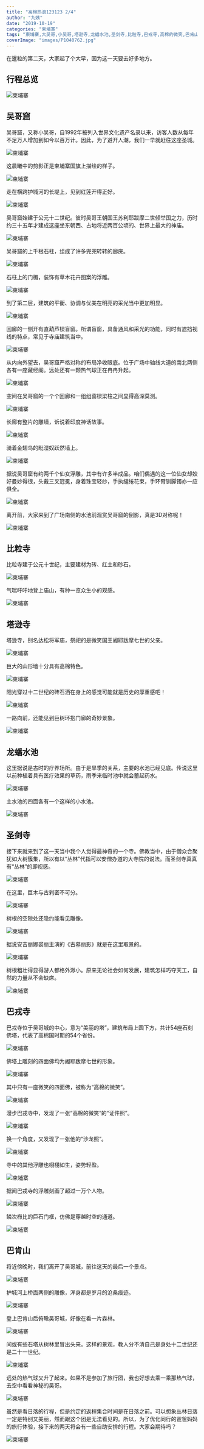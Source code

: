 ```yaml
---
title: "高棉热浪123123 2/4"
author: "九姨"
date: "2019-10-19"
categories: "柬埔寨"
tags: "柬埔寨,大吴哥,小吴哥,塔逊寺,龙蟠水池,圣剑寺,比粒寺,巴戎寺,高棉的微笑,巴肯山"
coverImage: "images/P1040762.jpg"
---
```


在暹粒的第二天，大家起了个大早，因为这一天要去好多地方。

## 行程总览

![柬埔寨](images/cambodia.jpg)

## 吴哥窟

吴哥窟，又称小吴哥，自1992年被列入世界文化遗产名录以来，访客人数从每年不足万人增加到如今以百万计。因此，为了避开人潮，我们一早就赶往这座圣城。

![柬埔寨](images/P1040722.jpg) 

这晨曦中的剪影正是柬埔寨国旗上描绘的样子。

![柬埔寨](images/cambodiaflag.jpg)

走在横跨护城河的长堤上，见到红莲开得正好。

![柬埔寨](images/P1040725.jpg) 

吴哥窟始建于公元十二世纪。彼时吴哥王朝国王苏利耶跋摩二世倾举国之力，历时约三十五年才建成这座坐东朝西、占地将近两百公顷的、世界上最大的神庙。

![柬埔寨](images/P1040739.jpg) 

吴哥窟的上千根石柱，组成了许多兜兜转转的廊庑。

![柬埔寨](images/P1040742.jpg) 

石柱上的门楣，装饰有草木花卉图案的浮雕。

![柬埔寨](images/P1040768.jpg) 

到了第二层，建筑的平衡、协调与优美在明亮的采光当中更加明显。

![柬埔寨](images/P1040753.jpg) 

回廊的一侧开有直葫芦棂盲窗。所谓盲窗，具备通风和采光的功能，同时有遮挡视线的特点，常见于寺庙建筑当中。

![柬埔寨](images/P1040752.jpg) 

从内向外望去，吴哥窟严格对称的布局净收眼底。位于广场中轴线大道的南北两侧各有一座藏经阁。远处还有一颗热气球正在冉冉升起。

![柬埔寨](images/P1040762.jpg) 

空间在吴哥窟的一个个回廊和一组组窗棂梁柱之间显得高深莫测。

![柬埔寨](images/P1040766.jpg) 

长廊有整片的雕墙，诉说着印度神话故事。

![柬埔寨](images/P1040777.jpg) 

骑着金翅鸟的毗湿奴跃然墙上。

![柬埔寨](images/P1040776.jpg) 

据说吴哥窟有约两千个仙女浮雕，其中有许多半成品。咱们偶遇的这一位仙女却姣好曼妙得很，头戴三叉冠冕，身着珠宝轻纱，手执缱绻花束，手环臂钏脚镯亦一应俱全。

![柬埔寨](images/P1040782.jpg) 

离开前，大家来到了广场南侧的水池前观赏吴哥窟的倒影，真是3D对称呢！

![柬埔寨](images/P1040794.jpg) 

## 比粒寺

比粒寺建于公元十世纪，主要建材为砖、红土和砂石。

![柬埔寨](images/P1040685.jpg) 

气喘吁吁地登上庙山，有种一览众生小的观感。

![柬埔寨](images/P1040702.jpg)

## 塔逊寺

塔逊寺，别名达松将军庙，祭祀的是微笑国王阇耶跋摩七世的父亲。

![柬埔寨](images/P1040705.jpg) 

巨大的山形墙十分具有高棉特色。

![柬埔寨](images/P1040708.jpg) 

阳光穿过十二世纪的砖石洒在身上的感觉可能就是历史的厚重感吧！

![柬埔寨](images/P1040714.jpg) 

一路向前，还能见到巨树环抱门廊的奇妙景象。

![柬埔寨](images/P1040717.jpg) 

## 龙蟠水池

这里据说是古时的疗养场所。由于是旱季的关系，主要的水池已经见底。传说这里以前种植着具有医疗效果的草药，雨季来临时池中就会蓄起药水。

![柬埔寨](images/P1040719.jpg) 

主水池的四面各有一个这样的小水池。

![柬埔寨](images/P1040721.jpg) 

## 圣剑寺

接下来就来到了这一天当中我个人觉得最神奇的一个寺。佛教当中，由于僧众合聚犹如大树簇集，所以有以“丛林”代指可以安僧办道的大寺院的说法。而圣剑寺真真有“丛林”的即视感。

![柬埔寨](images/P1040841.jpg) 

在这里，巨木与古刹密不可分。

![柬埔寨](images/P1040843.jpg) 

树根的空隙处还隐约能看见雕像。

![柬埔寨](images/P1040844.jpg) 

据说安吉丽娜裘丽主演的《古墓丽影》就是在这里取景的。

![柬埔寨](images/P1040846.jpg) 

树根粗壮得显得游人都格外渺小。原来无论社会如何发展，建筑怎样巧夺天工，自然的力量从不会缺席。

![柬埔寨](images/P1040854.jpg) 

## 巴戎寺

巴戎寺位于吴哥城的中心，意为“美丽的塔”，建筑布局上圆下方，共计54座石刻佛塔，代表了高棉国时期的54个省份。

![柬埔寨](images/20190505_142545.jpg) 

佛塔上雕刻的四面佛均为阇耶跋摩七世的形象。

![柬埔寨](images/P1040803.jpg) 

其中只有一座微笑的四面佛，被称为“高棉的微笑”。

![柬埔寨](images/P1040810.jpg) 

漫步巴戎寺中，发现了一张“高棉的微笑”的“证件照”。

![柬埔寨](images/P1040801.jpg) 

换一个角度，又发现了一张他的“沙龙照”。

![柬埔寨](images/P1040821.jpg) 

寺中的其他浮雕也栩栩如生，姿势轻盈。

![柬埔寨](images/P1040824.jpg) 

据闻巴戎寺的浮雕刻画了超过一万个人物。

![柬埔寨](images/P1040825.jpg) 

鳞次栉比的巨石门框，仿佛是穿越时空的通道。

![柬埔寨](images/P1040826.jpg) 

## 巴肯山

将近傍晚时，我们离开了吴哥城，前往这天的最后一个景点。

![柬埔寨](images/P1040797-1.jpg) 

护城河上桥面两侧的雕像，浑身都是岁月的沧桑痕迹。

![柬埔寨](images/20190505_160437.jpg) 

登上巴肯山后俯瞰吴哥城，好像在看一片森林。

![柬埔寨](images/20190505_162121.jpg) 

间或有些石塔从树林里冒出头来。这样的景观，教人分不清自己是身处十二世纪还是二十一世纪。

![柬埔寨](images/20190505_163054.jpg) 

远处的热气球又升了起来。如果不是参加了旅行团，我也好想去乘一乘那热气球，去空中看看神秘的吴哥。

![柬埔寨](images/P1040860.jpg) 

虽然是看日落的行程，但是约定的返程集合时间是在日落之前。可以想象丛林日落一定是特别又美丽，然而跟这个团是无法看见的。所以，为了优化同行的爸爸妈妈的旅行体验，接下来的两天将会有一些自助安排的行程。大家会期待吗？

![柬埔寨](images/P1040861.jpg)

